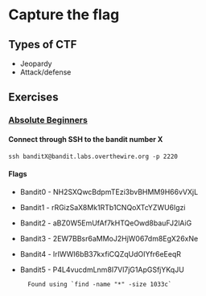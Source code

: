 # Capture the flag
## Types of CTF

- Jeopardy
- Attack/defense

## Exercises

### [Absolute Beginners](https://overthewire.org/wargames/bandit/)

#### Connect through SSH to the bandit number X

```shell 
ssh banditX@bandit.labs.overthewire.org -p 2220
```
#### Flags

- Bandit0 - NH2SXQwcBdpmTEzi3bvBHMM9H66vVXjL
- Bandit1 - rRGizSaX8Mk1RTb1CNQoXTcYZWU6lgzi
- Bandit2 - aBZ0W5EmUfAf7kHTQeOwd8bauFJ2lAiG
- Bandit3 - 2EW7BBsr6aMMoJ2HjW067dm8EgX26xNe
- Bandit4 - lrIWWI6bB37kxfiCQZqUdOIYfr6eEeqR
- Bandit5 - P4L4vucdmLnm8I7Vl7jG1ApGSfjYKqJU

        Found using `find -name "*" -size 1033c`